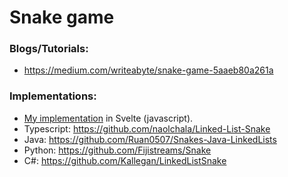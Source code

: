 # Snake game

### Blogs/Tutorials:

- https://medium.com/writeabyte/snake-game-5aaeb80a261a

### Implementations:

- [My implementation](https://github.com/arielCheng218/snake) in Svelte (javascript).
- Typescript: https://github.com/naolchala/Linked-List-Snake
- Java: https://github.com/Ruan0507/Snakes-Java-LinkedLists
- Python: https://github.com/Fijistreams/Snake
- C#: https://github.com/Kallegan/LinkedListSnake
